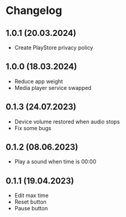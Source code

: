 # Changelog

## 1.0.1 (20.03.2024)

- Create PlayStore privacy policy

## 1.0.0 (18.03.2024)

- Reduce app weight
- Media player service swapped

## 0.1.3 (24.07.2023)

- Device volume restored when audio stops
- Fix some bugs

## 0.1.2 (08.06.2023)

- Play a sound when time is 00:00

## 0.1.1 (19.04.2023)

- Edit max time
- Reset button
- Pause button